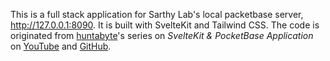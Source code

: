 This is a full stack application for Sarthy Lab's local packetbase server, http://127.0.0.1:8090. It is built with SvelteKit and Tailwind CSS. The code is originated from [huntabyte](https://www.youtube.com/watch?v=vKqWED-aPMg)'s series on _SvelteKit & PocketBase Application_ on [YouTube](https://www.youtube.com/playlist?list=PLq30BP0TIcqW3sMm404UIEA7osPEkKAyg) and [GitHub](https://github.com/huntabyte/showcase.git).